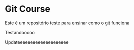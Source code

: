 # Git Course

Este é um repositório teste para ensinar como o git funciona



Testandooooo


Updateeeeeeeeeeeeeeeeeeee
